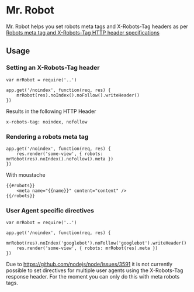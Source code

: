 # Mr. Robot

Mr. Robot helps you set robots meta tags and X-Robots-Tag headers as per [Robots meta tag and X-Robots-Tag HTTP header specifications](https://developers.google.com/webmasters/control-crawl-index/docs/robots_meta_tag?hl=en)

## Usage

### Setting an X-Robots-Tag header
```
var mrRobot = require('..')

app.get('/noindex', function(req, res) {
    mrRobot(res).noIndex().noFollow().writeHeader()
})
```

Results in the following HTTP Header
```
x-robots-tag: noindex, nofollow
```

### Rendering a robots meta tag

```
app.get('/noindex', function(req, res) {
    res.render('some-view', { robots: mrRobot(res).noIndex().noFollow().meta })
})
```

With moustache
```
{{#robots}}
    <meta name="{{name}}" content="content" />
{{/robots}}

```


### User Agent specific directives

```
var mrRobot = require('..')

app.get('/noindex', function(req, res) {
    mrRobot(res).noIndex('googlebot').noFollow('googlebot').writeHeader()
    res.render('some-view', { robots: mrRobot(res).meta })
})
```

Due to https://github.com/nodejs/node/issues/3591 it is not currently possible to set directives for multiple user agents using the X-Robots-Tag response header. For the moment you can only do this with meta robots tags.